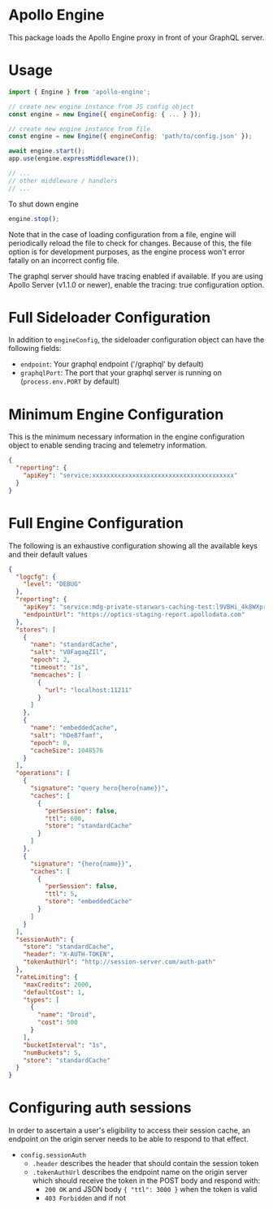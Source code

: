 # Apollo Engine
This package loads the Apollo Engine proxy in front of your GraphQL server.

# Usage
```js
import { Engine } from 'apollo-engine';

// create new engine instance from JS config object
const engine = new Engine({ engineConfig: { ... } });

// create new engine instance from file
const engine = new Engine({ engineConfig: 'path/to/config.json' });

await engine.start();
app.use(engine.expressMiddleware());

// ...
// other middleware / handlers
// ...
```

To shut down engine
```js
engine.stop();
```
Note that in the case of loading configuration from a file, engine will periodically reload the file to check for changes. Because of this, the file option is for development purposes, as the engine process won't error fatally on an incorrect config file.

The graphql server should have tracing enabled if available. If you are using Apollo Server (v1.1.0 or newer), enable the tracing: true configuration option.

# Full Sideloader Configuration
In addition to `engineConfig`, the sideloader configuration object can have the following fields:
- `endpoint`: Your graphql endpoint ('/graphql' by default)
- `graphqlPort`: The port that your graphql server is running on (`process.env.PORT` by default)

# Minimum Engine Configuration
This is the minimum necessary information in the engine configuration object to enable sending tracing and telemetry information.

```json
{
  "reporting": {
    "apiKey": "service:xxxxxxxxxxxxxxxxxxxxxxxxxxxxxxxxxxxxxxx"
  }
}
```

# Full Engine Configuration
The following is an exhaustive configuration showing all the available keys and their default values
```json
{
  "logcfg": {
    "level": "DEBUG"
  },
  "reporting": {
    "apiKey": "service:mdg-private-starwars-caching-test:l9VBHi_4k8WXpr5-IGJERA",
    "endpointUrl": "https://optics-staging-report.apollodata.com"
  },
  "stores": [
    {
      "name": "standardCache",
      "salt": "V0FagaqZIl",
      "epoch": 2,
      "timeout": "1s",
      "memcaches": [
        {
          "url": "localhost:11211"
        }
      ]
    },
    {
      "name": "embeddedCache",
      "salt": "hDe87famf",
      "epoch": 0,
      "cacheSize": 1048576
    }
  ],
  "operations": [
    {
      "signature": "query hero{hero{name}}",
      "caches": [
        {
          "perSession": false,
          "ttl": 600,
          "store": "standardCache"
        }
      ]
    },
    {
      "signature": "{hero{name}}",
      "caches": [
        {
          "perSession": false,
          "ttl": 5,
          "store": "embeddedCache"
        }
      ]
    }
  ],
  "sessionAuth": {
    "store": "standardCache",
    "header": "X-AUTH-TOKEN",
    "tokenAuthUrl": "http://session-server.com/auth-path"
  },
  "rateLimiting": {
    "maxCredits": 2000,
    "defaultCost": 1,
    "types": [
      {
        "name": "Droid",
        "cost": 500
      }
    ],
    "bucketInterval": "1s",
    "numBuckets": 5,
    "store": "standardCache"
  }
}
```

# Configuring auth sessions
In order to ascertain a user's eligibility to access their session cache, an endpoint on the origin server needs to be able to respond to that effect. 

- `config.sessionAuth`
  - `.header` describes the header that should contain the session token
  - `.tokenAuthUrl` describes the endpoint name on the origin server which should receive the token in the POST body and respond with:
    - `200 OK` and JSON body `{ "ttl": 3000 }` when the token is valid
    - `403 Forbidden` and if not
